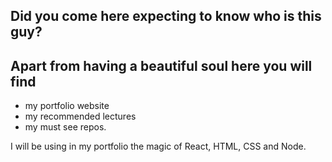 ## Did you come here expecting to know who is this guy?

## Apart from having a beautiful soul here you will find

- my portfolio website
- my recommended lectures
- my must see repos.

I will be using in my portfolio the magic of React, HTML, CSS and Node.
